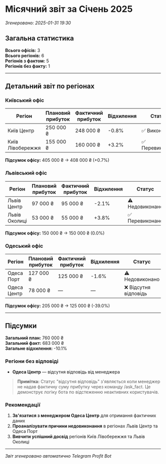 # Місячний звіт за Січень 2025

*Згенеровано: 2025-01-31 19:30*

## Загальна статистика

**Всього офісів:** 3  
**Всього регіонів:** 6  
**Регіонів з фактом:** 5  
**Регіонів без факту:** 1  

---

## Детальний звіт по регіонах

### Київський офіс

| Регіон | Плановий прибуток | Фактичний прибуток | Відхилення | Статус |
|--------|-------------------|-------------------|------------|---------|
| Київ Центр | 250 000 ₴ | 248 000 ₴ | -0.8% | ✅ Виконано |
| Київ Лівобережжя | 155 000 ₴ | 160 000 ₴ | +3.2% | ✅ Перевиконано |

**Підсумок офісу:** 405 000 ₴ → 408 000 ₴ (+0.7%)

### Львівський офіс

| Регіон | Плановий прибуток | Фактичний прибуток | Відхилення | Статус |
|--------|-------------------|-------------------|------------|---------|
| Львів Центр | 97 000 ₴ | 95 000 ₴ | -2.1% | ⚠️ Недовиконано |
| Львів Околиці | 53 000 ₴ | 55 000 ₴ | +3.8% | ✅ Перевиконано |

**Підсумок офісу:** 150 000 ₴ → 150 000 ₴ (0.0%)

### Одеський офіс

| Регіон | Плановий прибуток | Фактичний прибуток | Відхилення | Статус |
|--------|-------------------|-------------------|------------|---------|
| Одеса Порт | 127 000 ₴ | 125 000 ₴ | -1.6% | ⚠️ Недовиконано |
| Одеса Центр | 78 000 ₴ | — | — | ❌ Відсутня відповідь |

**Підсумок офісу:** 205 000 ₴ → 125 000 ₴ (-39.0%)

---

## Підсумки

**Загальний план:** 760 000 ₴  
**Загальний факт:** 683 000 ₴  
**Загальне відхилення:** -10.1%

### Регіони без відповіді
- **Одеса Центр** — відсутня відповідь від менеджера

> **Примітка:** Статус "відсутня відповідь" з'являється коли менеджер не надав фактичну суму прибутку через команду /ask_fact. Це демонструє логіку бота по відстеженню неактивних користувачів.

### Рекомендації
1. **Зв'язатися з менеджером Одеса Центр** для отримання фактичних даних
2. **Проаналізувати причини недовиконання** в регіонах Львів Центр та Одеса Порт
3. **Вивчити успішний досвід** регіонів Київ Лівобережжя та Львів Околиці

---

*Звіт згенеровано автоматично Telegram Profit Bot* 